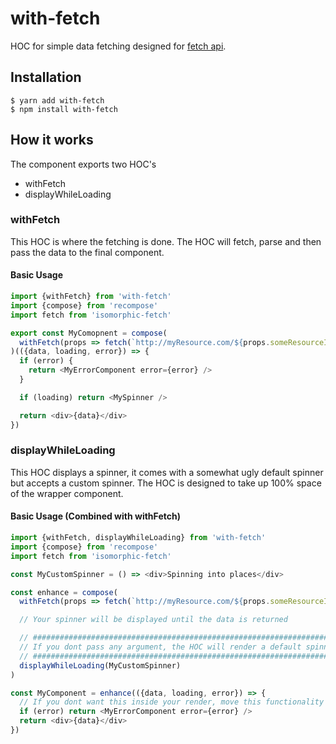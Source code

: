 # with-fetch

HOC for simple data fetching designed for [fetch api](https://developer.mozilla.org/en-US/docs/Web/API/Fetch_API).

## Installation

`$ yarn add with-fetch`  
 `$ npm install with-fetch`

## How it works

The component exports two HOC's

* withFetch
* displayWhileLoading

### withFetch

This HOC is where the fetching is done. The HOC will fetch, parse and then pass the data to the final component.

#### Basic Usage

```js
import {withFetch} from 'with-fetch'
import {compose} from 'recompose'
import fetch from 'isomorphic-fetch'

export const MyComopnent = compose(
  withFetch(props => fetch(`http://myResource.com/${props.someResourceId}`))
)(({data, loading, error}) => {
  if (error) {
    return <MyErrorComponent error={error} />
  }

  if (loading) return <MySpinner />

  return <div>{data}</div>
})
```

### displayWhileLoading

This HOC displays a spinner, it comes with a somewhat ugly default spinner but accepts a custom spinner. The HOC is designed to take up 100% space of the wrapper component.

#### Basic Usage (Combined with withFetch)

```js
import {withFetch, displayWhileLoading} from 'with-fetch'
import {compose} from 'recompose'
import fetch from 'isomorphic-fetch'

const MyCustomSpinner = () => <div>Spinning into places</div>

const enhance = compose(
  withFetch(props => fetch(`http://myResource.com/${props.someResourceId}`)),

  // Your spinner will be displayed until the data is returned

  // ####################################################################
  // If you dont pass any argument, the HOC will render a default spinner
  // ####################################################################
  displayWhileLoading(MyCustomSpinner)
)

const MyComponent = enhance(({data, loading, error}) => {
  // If you dont want this inside your render, move this functionality into a HOC aswell!
  if (error) return <MyErrorComponent error={error} />
  return <div>{data}</div>
})
```
